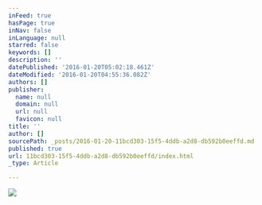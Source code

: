 ```yaml
---
inFeed: true
hasPage: true
inNav: false
inLanguage: null
starred: false
keywords: []
description: ''
datePublished: '2016-01-20T05:02:18.461Z'
dateModified: '2016-01-20T04:55:36.082Z'
authors: []
publisher:
  name: null
  domain: null
  url: null
  favicon: null
title: ''
author: []
sourcePath: _posts/2016-01-20-11bcd303-15f5-4ddb-a2d8-db592b0eeffd.md
published: true
url: 11bcd303-15f5-4ddb-a2d8-db592b0eeffd/index.html
_type: Article

---
```

![](https://the-grid-user-content.s3-us-west-2.amazonaws.com/067f3c16-557b-498c-95c2-6c0f8f6656fc.jpg)